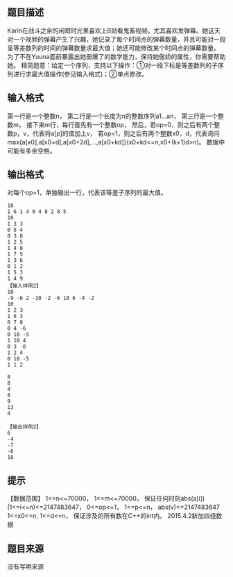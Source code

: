 


## 题目描述
Karin在战斗之余的闲暇时光里喜欢上B站看鬼畜视频，尤其喜欢发弹幕。她这天对一个视频的弹幕产生了兴趣，她记录了每个时间点的弹幕数量，并且可能对一段呈等差数列的时间的弹幕数量求最大值；她还可能修改某个时间点的弹幕数量。
为了不在Yuuna面前暴露出她弱爆了的数学能力，保持她傲娇的属性，你需要帮助她。
精简题意：给定一个序列，支持以下操作：①对一段下标是等差数列的子序列进行求最大值操作(参见输入格式)；②单点修改。
## 输入格式
第一行是一个整数n，
第二行是一个长度为n的整数序列a1...an，
第三行是一个整数m，
接下来m行，每行首先有一个整数op，
然后，若op=0，则之后有两个整数p，v，代表将a[p]的值加上v，
若op=1，则之后有两个整数x0，d，代表询问max{a[x0],a[x0+d],a[x0+2d],...,a[x0+kd]}(x0+kd<=n,x0+(k+1)d>n)。
数据中可能有多余空格。
## 输出格式
对每个op=1，单独输出一行，代表该等差子序列的最大值。

```input1【输入样例1】
10
1 6 1 4 9 4 8 2 8 5
10
1 3 3
0 5 4
0 3 8
1 2 5
1 4 8
1 7 5
1 3 6
0 1 2
1 5 3
1 4 9
【输入样例2】
10
-9 -6 2 -10 -2 -6 10 6 -4 -2
10
1 2 3
1 6 3
0 7 8
0 4 -6
0 10 -5
1 10 4
0 3 -8
1 2 4
0 10 -5
1 1 2

```

```output1【输出样例1】
8
8
4
8
9
13
4

【输出样例2】
6
-4
-7
-6
18
```

## 提示
【数据范围】
1<=n<=70000，
1<=m<=70000，
保证任何时刻abs(a[i])(1<=i<=n)<=2147483647，
0<=op<=1，
1<=p<=n，
abs(v)<=2147483647
1<=x0<=n,
1<=d<=n，
保证涉及的所有数在C++的int内。
2015.4.2新加四组数据
## 题目来源
没有写明来源


